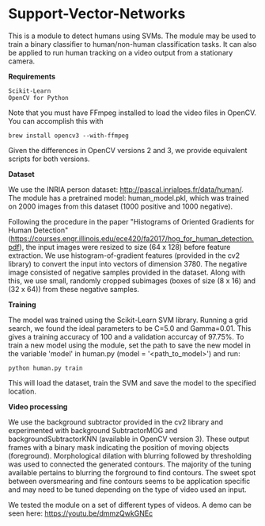 # Support-Vector-Networks

This is a module to detect humans using SVMs. The module may be used to train a binary classifier to human/non-human classification tasks. It can also be applied to run human tracking on a video output from a stationary camera.

**Requirements**

    Scikit-Learn
    OpenCV for Python

Note that you must have FFmpeg installed to load the video files in OpenCV. You can accomplish this with

	brew install opencv3 --with-ffmpeg

Given the differences in OpenCV versions 2 and 3, we provide equivalent scripts for both versions.

**Dataset**

We use the INRIA person dataset: http://pascal.inrialpes.fr/data/human/. The module has a pretrained model: human_model.pkl, which was trained on 2000 images from this dataset (1000 positive and 1000 negative).

Following the procedure in the paper "Histograms of Oriented Gradients for Human Detection" (https://courses.engr.illinois.edu/ece420/fa2017/hog_for_human_detection.pdf), the input images were resized to size (64 x 128) before feature extraction. We use histogram-of-gradient features (provided in the cv2 library) to convert the input into vectors of dimension 3780.
The negative image consisted of negative samples provided in the dataset. Along with this, we use small, randomly cropped subimages (boxes of size (8 x 16) and (32 x 64)) from these negative samples.

**Training**

The model was trained using the Scikit-Learn SVM library. Running a grid search, we found the ideal parameters to be C=5.0 and Gamma=0.01. This gives a training accuracy of 100 and a validation accurcay of 97.75%. To train a new model using the module, set the path to save the new model in the variable 'model' in human.py (model = '<path_to_model>') and run:

    python human.py train

This will load the dataset, train the SVM and save the model to the specified location.

**Video processing**

We use the background subtractor provided in the cv2 library and experimented with background SubtractorMOG and backgroundSubtractorKNN (available in OpenCV version 3). These output frames with a binary mask indicating the position of moving objects (foreground). Morphological dilation with blurring followed by thresholding was used to connected the generated contours. The majority of the tuning available pertains to blurring the forground to find contours. The sweet spot between oversmearing and fine contours seems to be application specific and may need to be tuned depending on the type of video used an input.

We tested the module on a set of different types of videos. A demo can be seen here: https://youtu.be/dmmzQwkGNEc 
